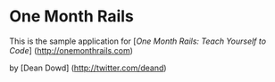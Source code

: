 # One Month Rails

This is the sample application for 
[*One Month Rails: Teach Yourself to Code*] (http://onemonthrails.com)

by [Dean Dowd] (http://twitter.com/deand)